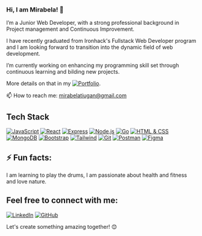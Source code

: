 
### Hi, I am Mirabela! 👋

<!--
**m091u/m091u** is a ✨ _special_ ✨ repository because its `README.md` (this file) appears on your GitHub profile.

-->
I’m a Junior Web Developer, with a strong professional background in Project management and Continuous Improvement.


I have recently graduated from Ironhack's Fullstack Web Developer program and I am looking forward to transition into the dynamic field of web development.

I’m currently working on enhancing my programming skill set through continuous learning and bilding new projects.


More details on that in my [![Portfolio](https://img.shields.io/badge/Portfolio-purple)](https://mirabela-tiugan.netlify.app/).

📫 How to reach me: mirabelatiugan@gmail.com 

## Tech Stack

[![JavaScript](https://img.shields.io/badge/JavaScript-ES6-yellow?style=for-the-badge&logo=javascript)](https://developer.mozilla.org/en-US/docs/Web/JavaScript)
[![React](https://img.shields.io/badge/React-blue?style=for-the-badge&logo=react)](https://reactjs.org/)
[![Express](https://img.shields.io/badge/Express-white?style=for-the-badge&logo=express)](https://expressjs.com/)
[![Node.js](https://img.shields.io/badge/Node.js-green?style=for-the-badge&logo=node.js)](https://nodejs.org/)
[![Go](https://img.shields.io/badge/Go-blue?style=for-the-badge&logo=go)](https://golang.org/)
[![HTML & CSS](https://img.shields.io/badge/HTML%20%26%20CSS-orange?style=for-the-badge&logo=html5)](https://developer.mozilla.org/en-US/docs/Web/Guide/HTML/HTML5)
[![MongoDB](https://img.shields.io/badge/MongoDB-green?style=for-the-badge&logo=mongodb)](https://www.mongodb.com/)
[![Bootstrap](https://img.shields.io/badge/Bootstrap-purple?style=for-the-badge&logo=bootstrap)](https://getbootstrap.com/)
[![Tailwind](https://img.shields.io/badge/Tailwind%20CSS-blue?style=for-the-badge&logo=tailwind-css)](https://tailwindcss.com/)
[![Git](https://img.shields.io/badge/Git-black?style=for-the-badge&logo=git)](https://git-scm.com/)
[![Postman](https://img.shields.io/badge/Postman-orange?style=for-the-badge&logo=postman)](https://www.postman.com/)
[![Figma](https://img.shields.io/badge/Figma-purple?style=for-the-badge&logo=figma)](https://www.figma.com/)




## ⚡ Fun facts: 

I am learning to play the drums, I am passionate about health and fitness and love nature.


## Feel free to connect with me:

[![LinkedIn](https://img.shields.io/badge/LinkedIn-0077B5?style=for-the-badge&logo=linkedin&logoColor=white)](https://www.linkedin.com/in/mirabela-tiugan/)
[![GitHub](https://img.shields.io/badge/GitHub-181717?style=for-the-badge&logo=github&logoColor=white)](https://github.com/m091u)




Let's create something amazing together! &#128522;
